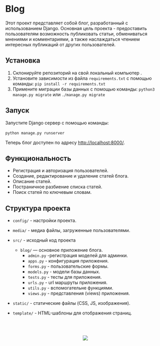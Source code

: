 # Blog

Этот проект представляет собой блог, разработанный с использованием Django. Основная цель проекта - предоставить пользователям возможность публиковать статьи, обмениваться мнениями и комментариями, а также наслаждаться чтением интересных публикаций от других пользователей.

## Установка

1. Склонируйте репозиторий на свой локальный компьютер .
2. Установите зависимости из файла `requirements.txt` с помощью команды: `pip install -r requirements.txt`
3. Примените миграции базы данных с помощью команды: `python3 manage.py migrate` или `./manage.py migrate`

## Запуск

Запустите Django сервер с помощью команды:
<br/>
<br/>
`python manage.py runserver`

Теперь блог доступен по адресу [http://localhost:8000/](http://localhost:8000/).

## Функциональность

- Регистрация и авторизация пользователей.
- Создание, редактирование и удаление статей блога.
- Описание статей.
- Постраничное разбиение списка статей.
- Поиск статей по ключевым словам.


## Структура проекта
- `config/` - настройки проекта.
- `media/` - медиа файлы, загруженные пользователями.
- `src/` - исходный код проекта
  - `blog/` — основное приложение блога.
    - `admin.py` -регистрация моделей для админки.
    - `apps.py` - конфигурация приложения.
    - `forms.py` - пользовательские формы.
    - `models.py` - модели базы данных.
    - `tests.py` - тесты для приложения.
    - `urls.py` - url маршруты приложения.
    - `utils.py` - вспомогательне функциями.
    - `views.py` -  представления (views) приложения.

- `static/` - статические файлы (CSS, JS, изображения).
- `template/` - HTML-шаблоны для отображения страниц.


<br/>
<br/>
<p align="center">
  <img src="https://capsule-render.vercel.app/api?type=waving&color=dd6ee0&height=80&section=footer"/>
</p>